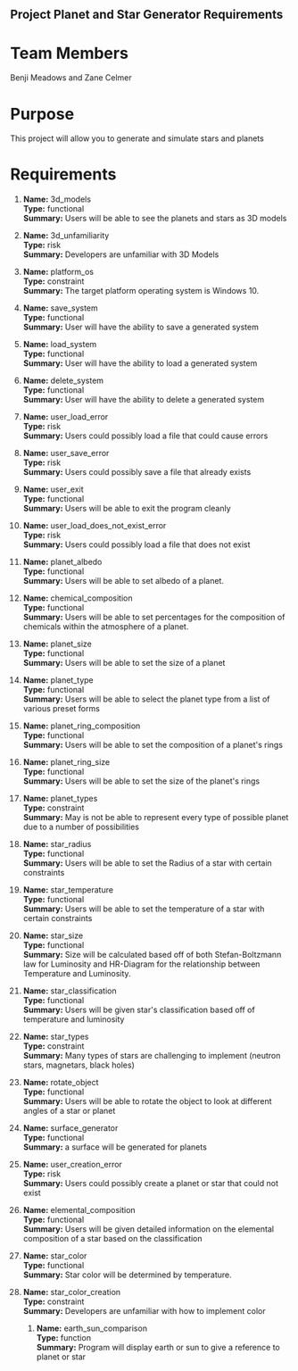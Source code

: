 ## Project Planet and Star Generator Requirements
                                           
# Team Members

Benji Meadows and Zane Celmer

# Purpose

This project will allow you to generate and simulate stars and planets

# Requirements
    
 1.  **Name:** 3d_models\
        **Type:** functional\
        **Summary:** Users will be able to see the planets and stars as 3D models
        
 1.  **Name:** 3d_unfamiliarity\
        **Type:** risk\
        **Summary:** Developers are unfamiliar with 3D Models
       
 1.  **Name:** platform_os\
        **Type:** constraint\
        **Summary:** The target platform operating system is Windows 10.
       
 1.  **Name:** save_system\
        **Type:** functional\
        **Summary:** User will have the ability to save a generated system
       
 1.  **Name:** load_system\
        **Type:** functional\
        **Summary:** User will have the ability to load a generated system
       
 1.  **Name:** delete_system\
        **Type:** functional\
        **Summary:** User will have the ability to delete a generated system

 1.  **Name:** user_load_error\
        **Type:** risk\
        **Summary:** Users could possibly load a file that could cause errors
       
 1.  **Name:** user_save_error\
        **Type:** risk\
        **Summary:** Users could possibly save a file that already exists
       
 1.  **Name:** user_exit\
        **Type:** functional\
        **Summary:** Users will be able to exit the program cleanly
       
 1. **Name:** user_load_does_not_exist_error\
        **Type:** risk\
        **Summary:** Users could possibly load a file that does not exist

 1. **Name:** planet_albedo\
        **Type:** functional\
        **Summary:** Users will be able to set albedo of a planet.
        
 1. **Name:** chemical_composition\
        **Type:** functional\
        **Summary:** Users will be able to set percentages for the composition of chemicals within the atmosphere of a planet.
        
 1. **Name:** planet_size\
        **Type:** functional\
        **Summary:** Users will be able to set the size of a planet
        
 1. **Name:** planet_type\
        **Type:** functional\
        **Summary:** Users will be able to select the planet type from a list of various preset forms
        
 1. **Name:** planet_ring_composition\
        **Type:** functional\
        **Summary:** Users will be able to set the composition of a planet's rings
        
 1. **Name:** planet_ring_size\
        **Type:** functional\
        **Summary:** Users will be able to set the size of the planet's rings
        
 1. **Name:** planet_types\
        **Type:** constraint\
        **Summary:** May is not be able to represent every type of possible planet due to a number of possibilities
        
 1. **Name:** star_radius\
        **Type:** functional\
        **Summary:** Users will be able to set the Radius of a star with certain constraints
        
 1. **Name:** star_temperature\
        **Type:** functional\
        **Summary:** Users will be able to set the temperature of a star with certain constraints
        
 1. **Name:** star_size\
        **Type:** functional\
        **Summary:** Size will be calculated based off of both Stefan-Boltzmann law for Luminosity and HR-Diagram for the relationship between Temperature and Luminosity.
        
 1. **Name:** star_classification\
        **Type:** functional\
        **Summary:** Users will be given star's classification based off of temperature and luminosity
        
 1. **Name:** star_types\
        **Type:** constraint\
        **Summary:** Many types of stars are challenging to implement (neutron stars, magnetars, black holes)
        
 1. **Name:** rotate_object\
        **Type:** functional\
        **Summary:** Users will be able to rotate the object to look at different angles of a star or planet
        
 1. **Name:** surface_generator\
        **Type:** functional\
        **Summary:** a surface will be generated for planets
        
 1.  **Name:** user_creation_error\
        **Type:** risk\
        **Summary:** Users could possibly create a planet or star that could not exist
        
 1. **Name:** elemental_composition\
			**Type:** functional\
			**Summary:** Users will be given detailed information on the elemental composition of a star based on the classification
			

 1. **Name:** star_color\
			**Type:** functional\
			**Summary:** Star color will be determined by temperature.
			

 1. **Name:** star_color_creation\
			**Type:** constraint\
			**Summary:** Developers are unfamiliar with how to implement color
			

	1. **Name:** earth_sun_comparison\
			**Type:** function\
			**Summary:** Program will display earth or sun to give a reference to planet or star


